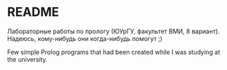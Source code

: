 # README #

Лабораторные работы по прологу (ЮУрГУ, факультет ВМИ, 8 вариант).
Надеюсь, кому-нибудь они когда-нибудь помогут ;)

Few simple Prolog programs that had been created while I was studying at the university.